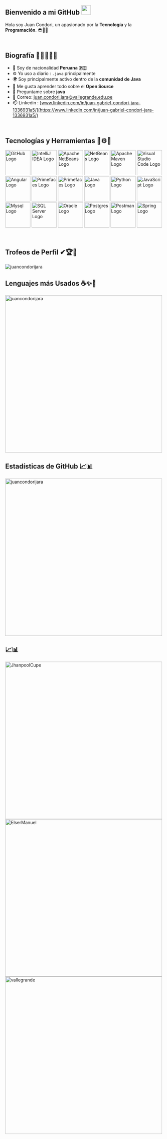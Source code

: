 ## Bienvenido a mi GitHub <img src="https://raw.githubusercontent.com/MartinHeinz/MartinHeinz/master/wave.gif" width="30px">
Hola soy Juan Condori, un apasionado por la **Tecnología** y la **Programación**. 😎👨‍💻

</br>

## Biografía 👨‍🎓😎👨‍💻
- 🏢 Soy de nacionalidad **Peruana 🇵🇪**
- ⚙️ Yo uso a diario : `.java` principalmente
- 🌍 Soy principalmente activo dentro de la **comunidad de Java**
- 🌱 Me gusta aprender todo sobre el **Open Source**
- 💬 Preguntame sobre **java**
- 📧 Correo: [juan.condori.jara@vallegrande.edu.pe](mailto:juan.condori.jara@vallegrande.edu.pe)
- 📫 Linkedin : [www.linkedin.com/in/juan-gabriel-condori-jara-1336931a5/](https://www.linkedin.com/in/juan-gabriel-condori-jara-1336931a5/)

</br>

## Tecnologías y Herramientas 🧰⚙💼
<img src="https://www.vectorlogo.zone/logos/github/github-tile.svg" alt="GitHub Logo" width="80" height="80"/> <img src="https://upload.wikimedia.org/wikipedia/commons/9/9c/IntelliJ_IDEA_Icon.svg" alt="IntelliJ IDEA Logo" width="80" height="80"/> <img src="https://upload.wikimedia.org/wikipedia/commons/9/98/Apache_NetBeans_Logo.svg" alt="Apache NetBeans Logo" width="80" height="80"/> <img src="https://dosideas.com/images/stories/java/netbeans.png" alt="NetBeans Logo" width="80" height="80"/> <img src="https://editorconfig.org/logos/maven.png" alt="Apache Maven Logo" width="80" height="80"/> <img src="https://cdn.worldvectorlogo.com/logos/visual-studio-code-1.svg" alt="Visual Studio Code Logo" width="80" height="80"/> <img src="https://upload.wikimedia.org/wikipedia/commons/c/cf/Angular_full_color_logo.svg" alt="Angular Logo" width="80" height="80"/> <img src="https://i.pinimg.com/564x/c9/e1/3e/c9e13e45b4541c050a8349214f77b431.jpg" alt="Primefaces Logo" width="80" height="80"/> <img src="https://static.javatpoint.com/primefaces/images/primefaces-tutorial.png" alt="Primefaces Logo" width="80" height="80"/> <img src="https://cdn.worldvectorlogo.com/logos/java.svg" alt="Java Logo" width="80" height="80"/> <img src="https://cdn.worldvectorlogo.com/logos/python-4.svg" alt="Python Logo" width="80" height="80"/> <img src="https://cdn.worldvectorlogo.com/logos/logo-javascript.svg" alt="JavaScript Logo" width="80" height="80"/> <img src="https://cdn.worldvectorlogo.com/logos/mysql-3.svg" alt="Mysql Logo" width="80" height="80"/> <img src="https://cdn.worldvectorlogo.com/logos/sql-server-magazine.svg" alt="SQL Server Logo" width="80" height="80"/> <img src="https://www.stickee.co.uk/wp-content/uploads/2016/11/oracle-logo.jpg" alt="Oracle Logo" width="80" height="80"/> <img src="https://cdn.worldvectorlogo.com/logos/postgresql.svg" alt="Postgres Logo" width="80" height="80"/> <img src="https://www.svgrepo.com/show/354202/postman-icon.svg" alt="Postman Logo" width="80" height="80"/> <img src="https://cdn.worldvectorlogo.com/logos/spring-3.svg" alt="Spring Logo" width="80" height="80"/>

</br>

## Trofeos de Perfil ✔🏆🥇
<img src="https://github-profile-trophy.vercel.app/api/?username=juancondorijara&locale=es" alt="juancondorijara"/>

</br>

## Lenguajes más Usados ☕✨📑
<img src="https://github-readme-stats.vercel.app/api/top-langs/?username=juancondorijara&locale=es&layout=compact" alt="juancondorijara" style="width: 500px;"/>

</br>

## Estadísticas de GitHub 📈📊
<img src="https://github-readme-stats.vercel.app/api?username=juancondorijara&show_icons=true&locale=es&theme=default" alt="juancondorijara" style="width: 500px;"/>


## 📈📊
<img src="https://github-readme-stats.vercel.app/api?username=JhanpoolCupe&show_icons=true&locale=es&theme=default" alt="JhanpoolCupe" style="width: 500px;"/>

<img src="https://github-readme-stats.vercel.app/api?username=ElserManuel&show_icons=true&locale=es&theme=default" alt="ElserManuel" style="width: 500px;"/>

<img src="https://github-readme-stats.vercel.app/api?username=vallegrande&show_icons=true&locale=es&theme=default" alt="vallegrande" style="width: 500px;"/>



<!--
<img src="https://www.vectorlogo.zone/logos/github/github-tile.svg" alt="GitHub Logo" width="80" height="80"/>
<img src="https://upload.wikimedia.org/wikipedia/commons/9/9c/IntelliJ_IDEA_Icon.svg" alt="IntelliJ IDEA Logo" width="80" height="80"/>
<img src="https://upload.wikimedia.org/wikipedia/commons/9/98/Apache_NetBeans_Logo.svg" alt="Apache NetBeans Logo" width="80" height="80"/>
<img src="https://dosideas.com/images/stories/java/netbeans.png" alt="NetBeans Logo" width="80" height="80"/>
<img src="https://editorconfig.org/logos/maven.png" alt="Apache Maven Logo" width="80" height="80"/>
<img src="https://cdn.worldvectorlogo.com/logos/visual-studio-code-1.svg" alt="Visual Studio Code Logo" width="80" height="80"/>
<img src="https://upload.wikimedia.org/wikipedia/commons/c/cf/Angular_full_color_logo.svg" alt="Angular Logo" width="80" height="80"/>
<img src="https://i.pinimg.com/564x/c9/e1/3e/c9e13e45b4541c050a8349214f77b431.jpg" alt="Primefaces Logo" width="80" height="80"/>
<img src="https://static.javatpoint.com/primefaces/images/primefaces-tutorial.png" alt="Primefaces Logo" width="80" height="80"/>
<img src="https://cdn.worldvectorlogo.com/logos/java.svg" alt="Java Logo" width="80" height="80"/> 
<img src="https://cdn.worldvectorlogo.com/logos/python-4.svg" alt="Python Logo" width="80" height="80"/>
<img src="https://cdn.worldvectorlogo.com/logos/logo-javascript.svg" alt="JavaScript Logo" width="80" height="80"/>
<img src="https://cdn.worldvectorlogo.com/logos/mysql-3.svg" alt="Mysql Logo" width="80" height="80"/>
<img src="https://cdn.worldvectorlogo.com/logos/sql-server-magazine.svg" alt="SQL Server Logo" width="80" height="80"/>
<img src="https://www.stickee.co.uk/wp-content/uploads/2016/11/oracle-logo.jpg" alt="Oracle Logo" width="80" height="80"/>
<img src="https://cdn.worldvectorlogo.com/logos/postgresql.svg" alt="Postgres Logo" width="80" height="80"/>
<img src="https://www.svgrepo.com/show/354202/postman-icon.svg" alt="Postman Logo" width="80" height="80"/>
<img src="https://cdn.worldvectorlogo.com/logos/spring-3.svg" alt="Spring Logo" width="80" height="80"/>

**juancondorijara/juancondorijara** is a ✨ _special_ ✨ repository because its `README.md` (this file) appears on your GitHub profile.
Here are some ideas to get you started:
- 🔭 I’m currently working on ...
- 🌱 I’m currently learning ...
- 👯 I’m looking to collaborate on ...
- 🤔 I’m looking for help with ...
- 💬 Ask me about ...
- 📫 How to reach me: ...
- 😄 Pronouns: ...
- ⚡ Fun fact: ...

https://github.com/anuraghazra/github-readme-stats
-->
